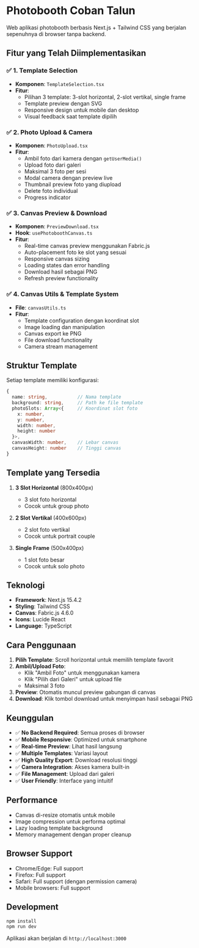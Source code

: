 # Photobooth Coban Talun

Web aplikasi photobooth berbasis Next.js + Tailwind CSS yang berjalan sepenuhnya di browser tanpa backend.

## Fitur yang Telah Diimplementasikan

### ✅ 1. Template Selection
- **Komponen**: `TemplateSelection.tsx`
- **Fitur**: 
  - Pilihan 3 template: 3-slot horizontal, 2-slot vertikal, single frame
  - Template preview dengan SVG
  - Responsive design untuk mobile dan desktop
  - Visual feedback saat template dipilih

### ✅ 2. Photo Upload & Camera
- **Komponen**: `PhotoUpload.tsx`
- **Fitur**:
  - Ambil foto dari kamera dengan `getUserMedia()`
  - Upload foto dari galeri
  - Maksimal 3 foto per sesi
  - Modal camera dengan preview live
  - Thumbnail preview foto yang diupload
  - Delete foto individual
  - Progress indicator

### ✅ 3. Canvas Preview & Download
- **Komponen**: `PreviewDownload.tsx`
- **Hook**: `usePhotoboothCanvas.ts`
- **Fitur**:
  - Real-time canvas preview menggunakan Fabric.js
  - Auto-placement foto ke slot yang sesuai
  - Responsive canvas sizing
  - Loading states dan error handling
  - Download hasil sebagai PNG
  - Refresh preview functionality

### ✅ 4. Canvas Utils & Template System
- **File**: `canvasUtils.ts`
- **Fitur**:
  - Template configuration dengan koordinat slot
  - Image loading dan manipulation
  - Canvas export ke PNG
  - File download functionality
  - Camera stream management

## Struktur Template

Setiap template memiliki konfigurasi:
```typescript
{
  name: string,           // Nama template
  background: string,     // Path ke file template
  photoSlots: Array<{     // Koordinat slot foto
    x: number,
    y: number, 
    width: number,
    height: number
  }>,
  canvasWidth: number,    // Lebar canvas
  canvasHeight: number    // Tinggi canvas
}
```

## Template yang Tersedia

1. **3 Slot Horizontal** (800x400px)
   - 3 slot foto horizontal
   - Cocok untuk group photo

2. **2 Slot Vertikal** (400x600px)
   - 2 slot foto vertikal
   - Cocok untuk portrait couple

3. **Single Frame** (500x400px)
   - 1 slot foto besar
   - Cocok untuk solo photo

## Teknologi

- **Framework**: Next.js 15.4.2
- **Styling**: Tailwind CSS
- **Canvas**: Fabric.js 4.6.0
- **Icons**: Lucide React
- **Language**: TypeScript

## Cara Penggunaan

1. **Pilih Template**: Scroll horizontal untuk memilih template favorit
2. **Ambil/Upload Foto**: 
   - Klik "Ambil Foto" untuk menggunakan kamera
   - Klik "Pilih dari Galeri" untuk upload file
   - Maksimal 3 foto
3. **Preview**: Otomatis muncul preview gabungan di canvas
4. **Download**: Klik tombol download untuk menyimpan hasil sebagai PNG

## Keunggulan

- ✅ **No Backend Required**: Semua proses di browser
- ✅ **Mobile Responsive**: Optimized untuk smartphone
- ✅ **Real-time Preview**: Lihat hasil langsung
- ✅ **Multiple Templates**: Variasi layout
- ✅ **High Quality Export**: Download resolusi tinggi
- ✅ **Camera Integration**: Akses kamera built-in
- ✅ **File Management**: Upload dari galeri
- ✅ **User Friendly**: Interface yang intuitif

## Performance

- Canvas di-resize otomatis untuk mobile
- Image compression untuk performa optimal
- Lazy loading template background
- Memory management dengan proper cleanup

## Browser Support

- Chrome/Edge: Full support
- Firefox: Full support  
- Safari: Full support (dengan permission camera)
- Mobile browsers: Full support

## Development

```bash
npm install
npm run dev
```

Aplikasi akan berjalan di `http://localhost:3000`
